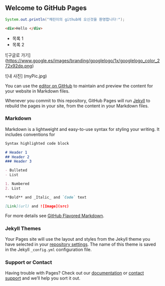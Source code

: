 ## Welcome to GitHub Pages

```java
System.out.println("채린이의 github에 오신것을 환영합니다♡");
```

```html
<div>Hello </div>
```

* 목록 1
* 목록 2

![구글로 가기]
(https://www.google.es/images/branding/googlelogo/1x/googlelogo_color_272x92dp.png)

![내 사진]
(myPic.jpg)

You can use the [editor on GitHub](https://github.com/Chaenini/Chaenini.github.io/edit/master/index.md) to maintain and preview the content for your website in Markdown files.

Whenever you commit to this repository, GitHub Pages will run [Jekyll](https://jekyllrb.com/) to rebuild the pages in your site, from the content in your Markdown files.

### Markdown

Markdown is a lightweight and easy-to-use syntax for styling your writing. It includes conventions for

```markdown
Syntax highlighted code block

# Header 1
## Header 2
### Header 3

- Bulleted
- List

1. Numbered
2. List

**Bold** and _Italic_ and `Code` text

[Link](url) and ![Image](src)
```

For more details see [GitHub Flavored Markdown](https://guides.github.com/features/mastering-markdown/).

### Jekyll Themes

Your Pages site will use the layout and styles from the Jekyll theme you have selected in your [repository settings](https://github.com/Chaenini/Chaenini.github.io/settings). The name of this theme is saved in the Jekyll `_config.yml` configuration file.

### Support or Contact

Having trouble with Pages? Check out our [documentation](https://help.github.com/categories/github-pages-basics/) or [contact support](https://github.com/contact) and we’ll help you sort it out.
